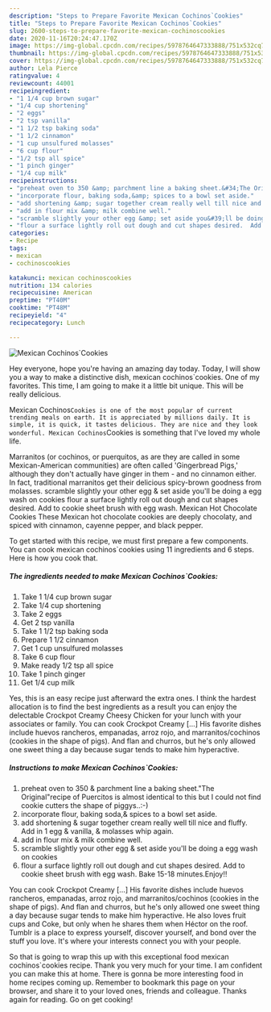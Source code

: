```yaml
---
description: "Steps to Prepare Favorite Mexican Cochinos`Cookies"
title: "Steps to Prepare Favorite Mexican Cochinos`Cookies"
slug: 2600-steps-to-prepare-favorite-mexican-cochinoscookies
date: 2020-11-16T20:24:47.170Z
image: https://img-global.cpcdn.com/recipes/5978764647333888/751x532cq70/mexican-cochinoscookies-recipe-main-photo.jpg
thumbnail: https://img-global.cpcdn.com/recipes/5978764647333888/751x532cq70/mexican-cochinoscookies-recipe-main-photo.jpg
cover: https://img-global.cpcdn.com/recipes/5978764647333888/751x532cq70/mexican-cochinoscookies-recipe-main-photo.jpg
author: Lela Pierce
ratingvalue: 4
reviewcount: 44001
recipeingredient:
- "1 1/4 cup brown sugar"
- "1/4 cup shortening"
- "2 eggs"
- "2 tsp vanilla"
- "1 1/2 tsp baking soda"
- "1 1/2 cinnamon"
- "1 cup unsulfured molasses"
- "6 cup flour"
- "1/2 tsp all spice"
- "1 pinch ginger"
- "1/4 cup milk"
recipeinstructions:
- "preheat oven to 350 &amp; parchment line a baking sheet.&#34;The Original&#34;recipe of Puercitos is almost identical to this but I could not find cookie cutters the shape of piggys..:-)"
- "incorporate flour, baking soda,&amp; spices to a bowl set aside."
- "add shortening &amp; sugar together cream really well till nice and fluffy. Add in 1 egg &amp; vanilla, &amp; molasses whip again."
- "add in flour mix &amp; milk combine well."
- "scramble slightly your other egg &amp; set aside you&#39;ll be doing a egg wash on cookies"
- "flour a surface lightly roll out dough and cut shapes desired.  Add to cookie sheet brush with egg wash. Bake 15-18 minutes.Enjoy!!"
categories:
- Recipe
tags:
- mexican
- cochinoscookies

katakunci: mexican cochinoscookies 
nutrition: 134 calories
recipecuisine: American
preptime: "PT40M"
cooktime: "PT48M"
recipeyield: "4"
recipecategory: Lunch

---
```



![Mexican Cochinos`Cookies](https://img-global.cpcdn.com/recipes/5978764647333888/751x532cq70/mexican-cochinoscookies-recipe-main-photo.jpg)

Hey everyone, hope you're having an amazing day today. Today, I will show you a way to make a distinctive dish, mexican cochinos`cookies. One of my favorites. This time, I am going to make it a little bit unique. This will be really delicious.

Mexican Cochinos`Cookies is one of the most popular of current trending meals on earth. It is appreciated by millions daily. It is simple, it is quick, it tastes delicious. They are nice and they look wonderful. Mexican Cochinos`Cookies is something that I've loved my whole life.

Marranitos (or cochinos, or puerquitos, as are they are called in some Mexican-American communities) are often called &#39;Gingerbread Pigs,&#39; although they don&#39;t actually have ginger in them - and no cinnamon either. In fact, traditional marranitos get their delicious spicy-brown goodness from molasses. scramble slightly your other egg &amp; set aside you&#39;ll be doing a egg wash on cookies flour a surface lightly roll out dough and cut shapes desired. Add to cookie sheet brush with egg wash. Mexican Hot Chocolate Cookies These Mexican hot chocolate cookies are deeply chocolaty, and spiced with cinnamon, cayenne pepper, and black pepper.


To get started with this recipe, we must first prepare a few components. You can cook mexican cochinos`cookies using 11 ingredients and 6 steps. Here is how you cook that.

<!--inarticleads1-->

##### The ingredients needed to make Mexican Cochinos`Cookies:

1. Take 1 1/4 cup brown sugar
1. Take 1/4 cup shortening
1. Take 2 eggs
1. Get 2 tsp vanilla
1. Take 1 1/2 tsp baking soda
1. Prepare 1 1/2 cinnamon
1. Get 1 cup unsulfured molasses
1. Take 6 cup flour
1. Make ready 1/2 tsp all spice
1. Take 1 pinch ginger
1. Get 1/4 cup milk


Yes, this is an easy recipe just afterward the extra ones. I think the hardest allocation is to find the best ingredients as a result you can enjoy the delectable Crockpot Creamy Cheesy Chicken for your lunch with your associates or family. You can cook Crockpot Creamy […] His favorite dishes include huevos rancheros, empanadas, arroz rojo, and marranitos/cochinos (cookies in the shape of pigs). And flan and churros, but he&#39;s only allowed one sweet thing a day because sugar tends to make him hyperactive. 

<!--inarticleads2-->

##### Instructions to make Mexican Cochinos`Cookies:

1. preheat oven to 350 &amp; parchment line a baking sheet.&#34;The Original&#34;recipe of Puercitos is almost identical to this but I could not find cookie cutters the shape of piggys..:-)
1. incorporate flour, baking soda,&amp; spices to a bowl set aside.
1. add shortening &amp; sugar together cream really well till nice and fluffy. Add in 1 egg &amp; vanilla, &amp; molasses whip again.
1. add in flour mix &amp; milk combine well.
1. scramble slightly your other egg &amp; set aside you&#39;ll be doing a egg wash on cookies
1. flour a surface lightly roll out dough and cut shapes desired.  Add to cookie sheet brush with egg wash. Bake 15-18 minutes.Enjoy!!


You can cook Crockpot Creamy […] His favorite dishes include huevos rancheros, empanadas, arroz rojo, and marranitos/cochinos (cookies in the shape of pigs). And flan and churros, but he&#39;s only allowed one sweet thing a day because sugar tends to make him hyperactive. He also loves fruit cups and Coke, but only when he shares them when Héctor on the roof. Tumblr is a place to express yourself, discover yourself, and bond over the stuff you love. It&#39;s where your interests connect you with your people. 

So that is going to wrap this up with this exceptional food mexican cochinos`cookies recipe. Thank you very much for your time. I am confident you can make this at home. There is gonna be more interesting food in home recipes coming up. Remember to bookmark this page on your browser, and share it to your loved ones, friends and colleague. Thanks again for reading. Go on get cooking!
